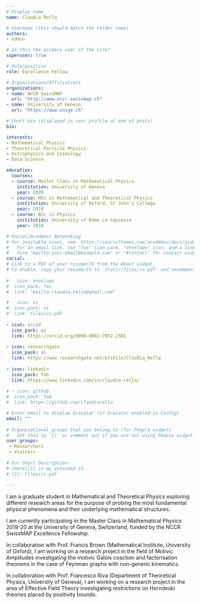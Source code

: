 ```yaml
---
# Display name
name: Claudia Rella

# Username (this should match the folder name)
authors:
- admin

# Is this the primary user of the site?
superuser: true

# Role/position
role: Excellence Fellow

# Organizations/Affiliations
organizations:
- name: NCCR SwissMAP
  url: "http://www.nccr-swissmap.ch"
- name: University of Geneva
  url: "https://www.unige.ch"

# Short bio (displayed in user profile at end of posts)
bio: 

interests:
- Mathematical Physics 
- Theoretical Particle Physics
- Astrophysics and Cosmology
- Data Science

education:
  courses:
  - course: Master Class in Mathematical Physics
    institution: University of Geneva
    year: 2020
  - course: MSc in Mathematical and Theoretical Physics
    institution: University of Oxford, St John's College
    year: 2019
  - course: BSc in Physics
    institution: University of Rome La Sapienza
    year: 2018

# Social/Academic Networking
# For available icons, see: https://sourcethemes.com/academic/docs/widgets/#icons
#   For an email link, use "fas" icon pack, "envelope" icon, and a link in the
#   form "mailto:your-email@example.com" or "#contact" for contact widget.
social:
# Link to a PDF of your resume/CV from the About widget.
# To enable, copy your resume/CV to `static/files/cv.pdf` and uncomment the lines below.  
  
# - icon: envelope
#  icon_pack: fas
#  link: "mailto:claudia.rella@gmail.com"

# - icon: cv
#  icon_pack: ai
#  link: files/cv.pdf
  
- icon: orcid
  icon_pack: ai
  link: https://orcid.org/0000-0002-7852-2381
  
- icon: researchgate
  icon_pack: ai
  link: https://www.researchgate.net/profile/Claudia_Rella
  
- icon: linkedin
  icon_pack: fab
  link: https://www.linkedin.com/in/claudia-rella/
  
# - icon: github
#  icon_pack: fab
#  link: https://github.com/claudiarella

# Enter email to display Gravatar (if Gravatar enabled in Config)
email: ""
  
# Organizational groups that you belong to (for People widget)
#   Set this to `[]` or comment out if you are not using People widget.  
user_groups:
 - Researchers
 - Visitors
 
# For Short Description:
# [Here][1] is my extended CV.
# [1]: files/cv.pdf
 
---
```


I am a graduate student in Mathematical and Theoretical Physics exploring different research areas for the purpose of probing the most fundamental physical phenomena and their underlying mathematical structures. 

I am currently participating in the Master Class in Mathematical Physics 2019-20 at the University of Geneva, Switzerland, funded by the NCCR SwissMAP Excellence Fellowship. 

In collaboration with Prof. Francis Brown (Mathematical Institute, University of Oxford), I am working on a research project in the field of Motivic Amplitudes investigating the motivic Galois coaction and factorisation theorems in the case of Feynman graphs with non-generic kinematics. 

In collaboration with Prof. Francesco Riva (Department of Theoretical Physics, University of Geneva), I am working on a research project in the area of Effective Field Theory investigating restrictions on Horndeski theories placed by positivity bounds.
